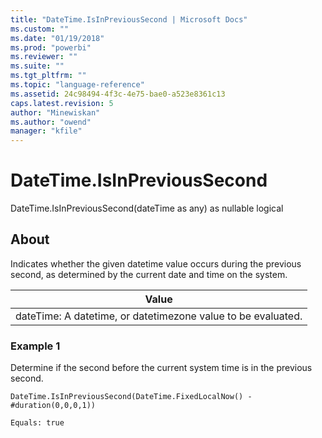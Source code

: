 ```yaml
---
title: "DateTime.IsInPreviousSecond | Microsoft Docs"
ms.custom: ""
ms.date: "01/19/2018"
ms.prod: "powerbi"
ms.reviewer: ""
ms.suite: ""
ms.tgt_pltfrm: ""
ms.topic: "language-reference"
ms.assetid: 24c98494-4f3c-4e75-bae0-a523e8361c13
caps.latest.revision: 5
author: "Minewiskan"
ms.author: "owend"
manager: "kfile"
---
```

# DateTime.IsInPreviousSecond
DateTime.IsInPreviousSecond(dateTime as any) as nullable logical  
  
## About  
Indicates whether the given datetime value occurs during the previous second, as determined by the current date and time on the system.  
  
|Value|  
|---------|  
|dateTime: A datetime, or datetimezone value to be evaluated.|  
  
### Example 1  
Determine if the second before the current system time is in the previous second.  
  
```  
DateTime.IsInPreviousSecond(DateTime.FixedLocalNow() - #duration(0,0,0,1))  
```  
  
```  
Equals: true  
```  
